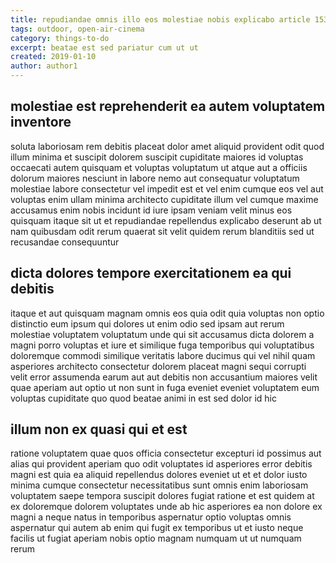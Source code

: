 ```yaml
---
title: repudiandae omnis illo eos molestiae nobis explicabo article 1533
tags: outdoor, open-air-cinema
category: things-to-do
excerpt: beatae est sed pariatur cum ut ut
created: 2019-01-10
author: author1
---
```


## molestiae est reprehenderit ea autem voluptatem inventore

soluta laboriosam rem debitis placeat dolor amet aliquid provident odit quod illum minima et suscipit dolorem suscipit cupiditate maiores id voluptas occaecati autem quisquam et voluptas voluptatum ut atque aut a officiis dolorum maiores nesciunt in labore nemo aut consequatur voluptatum molestiae labore consectetur vel impedit est et vel enim cumque eos vel aut voluptas enim ullam minima architecto cupiditate illum vel cumque maxime accusamus enim nobis incidunt id iure ipsam veniam velit minus eos quisquam itaque sit ut et repudiandae repellendus explicabo deserunt ab ut nam quibusdam odit rerum quaerat sit velit quidem rerum blanditiis sed ut recusandae consequuntur

## dicta dolores tempore exercitationem ea qui debitis

itaque et aut quisquam magnam omnis eos quia odit quia voluptas non optio distinctio eum ipsum qui dolores ut enim odio sed ipsam aut rerum molestiae voluptatem voluptatum unde qui sit accusamus dicta dolorem a magni porro voluptas et iure et similique fuga temporibus qui voluptatibus doloremque commodi similique veritatis labore ducimus qui vel nihil quam asperiores architecto consectetur dolorem placeat magni sequi corrupti velit error assumenda earum aut aut debitis non accusantium maiores velit quae aperiam aut optio ut non sunt in fuga eveniet eveniet voluptatem eum voluptas cupiditate quo quod beatae animi in est sed dolor id hic

## illum non ex quasi qui et est

ratione voluptatem quae quos officia consectetur excepturi id possimus aut alias qui provident aperiam quo odit voluptates id asperiores error debitis magni est quia ea aliquid repellendus dolores eveniet ut et et dolor iusto minima cumque consectetur necessitatibus sunt omnis enim laboriosam voluptatem saepe tempora suscipit dolores fugiat ratione et est quidem at ex doloremque dolorem voluptates unde ab hic asperiores ea non dolore ex magni a neque natus in temporibus aspernatur optio voluptas omnis aspernatur qui autem ab enim qui fugit ex temporibus ut et iusto neque facilis ut fugiat aperiam nobis optio magnam numquam ut ut numquam rerum
